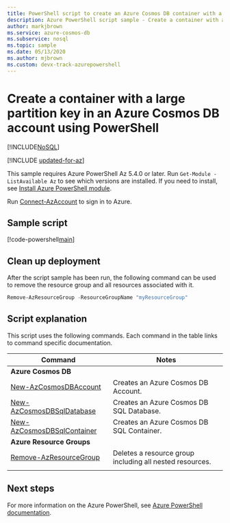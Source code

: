 ```yaml
---
title: PowerShell script to create an Azure Cosmos DB container with a large partition key
description: Azure PowerShell script sample - Create a container with a large partition key in an Azure Cosmos DB account
author: markjbrown
ms.service: azure-cosmos-db
ms.subservice: nosql
ms.topic: sample
ms.date: 05/13/2020
ms.author: mjbrown
ms.custom: devx-track-azurepowershell
---
```


# Create a container with a large partition key in an Azure Cosmos DB account using PowerShell
[!INCLUDE[NoSQL](../../../includes/appliesto-nosql.md)]

[!INCLUDE [updated-for-az](~/reusable-content/ce-skilling/azure/includes/updated-for-az.md)]

This sample requires Azure PowerShell Az 5.4.0 or later. Run `Get-Module -ListAvailable Az` to see which versions are installed.
If you need to install, see [Install Azure PowerShell module](/powershell/azure/install-azure-powershell).

Run [Connect-AzAccount](/powershell/module/az.accounts/connect-azaccount) to sign in to Azure.

## Sample script

[!code-powershell[main](../../../../../powershell_scripts/cosmosdb/sql/ps-container-large-partition-key.ps1 "Create a container with a large partition key in an Azure Cosmos DB account")]

## Clean up deployment

After the script sample has been run, the following command can be used to remove the resource group and all resources associated with it.

```powershell
Remove-AzResourceGroup -ResourceGroupName "myResourceGroup"
```

## Script explanation

This script uses the following commands. Each command in the table links to command specific documentation.

| Command | Notes |
|---|---|
|**Azure Cosmos DB**| |
| [New-AzCosmosDBAccount](/powershell/module/az.cosmosdb/new-azcosmosdbaccount) | Creates an Azure Cosmos DB Account. |
| [New-AzCosmosDBSqlDatabase](/powershell/module/az.cosmosdb/new-azcosmosdbsqldatabase) | Creates an Azure Cosmos DB SQL Database. |
| [New-AzCosmosDBSqlContainer](/powershell/module/az.cosmosdb/new-azcosmosdbsqlcontainer) | Creates an Azure Cosmos DB SQL Container. |
|**Azure Resource Groups**| |
| [Remove-AzResourceGroup](/powershell/module/az.resources/remove-azresourcegroup) | Deletes a resource group including all nested resources. |
|||

## Next steps

For more information on the Azure PowerShell, see [Azure PowerShell documentation](/powershell/).
